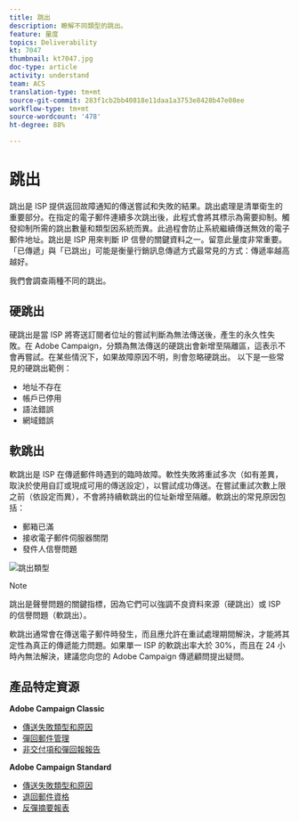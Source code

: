 ```yaml
---
title: 跳出
description: 瞭解不同類型的跳出。
feature: 量度
topics: Deliverability
kt: 7047
thumbnail: kt7047.jpg
doc-type: article
activity: understand
team: ACS
translation-type: tm+mt
source-git-commit: 283f1cb2bb40818e11daa1a3753e8428b47e08ee
workflow-type: tm+mt
source-wordcount: '478'
ht-degree: 88%

---
```



# 跳出

跳出是 ISP 提供返回故障通知的傳送嘗試和失敗的結果。跳出處理是清單衛生的重要部分。在指定的電子郵件連續多次跳出後，此程式會將其標示為需要抑制。觸發抑制所需的跳出數量和類型因系統而異。此過程會防止系統繼續傳送無效的電子郵件地址。跳出是 ISP 用來判斷 IP 信譽的關鍵資料之一。留意此量度非常重要。「已傳遞」與「已跳出」可能是衡量行銷訊息傳遞方式最常見的方式：傳遞率越高越好。

我們會調查兩種不同的跳出。

## 硬跳出

硬跳出是當 ISP 將寄送訂閱者位址的嘗試判斷為無法傳送後，產生的永久性失敗。在 Adobe Campaign，分類為無法傳送的硬跳出會新增至隔離區，這表示不會再嘗試。在某些情況下，如果故障原因不明，則會忽略硬跳出。
以下是一些常見的硬跳出範例：

* 地址不存在
* 帳戶已停用
* 語法錯誤
* 網域錯誤

## 軟跳出

軟跳出是 ISP 在傳遞郵件時遇到的臨時故障。軟性失敗將重試多次（如有差異，取決於使用自訂或現成可用的傳送設定），以嘗試成功傳送。在嘗試重試次數上限之前（依設定而異），不會將持續軟跳出的位址新增至隔離。軟跳出的常見原因包括：

* 郵箱已滿
* 接收電子郵件伺服器關閉
* 發件人信譽問題

![跳出類型](../assets/bounce-types.png)

>[!NOTE]
>
>跳出是聲譽問題的關鍵指標，因為它們可以強調不良資料來源（硬跳出）或 ISP 的信譽問題（軟跳出）。
>
>軟跳出通常會在傳送電子郵件時發生，而且應允許在重試處理期間解決，才能將其定性為真正的傳遞能力問題。如果單一 ISP 的軟跳出率大於 30%，而且在 24 小時內無法解決，建議您向您的 Adobe Campaign 傳遞顧問提出疑問。

## 產品特定資源

**Adobe Campaign Classic**

* [傳送失敗類型和原因](https://experienceleague.adobe.com/docs/campaign-classic/using/sending-messages/monitoring-deliveries/understanding-delivery-failures.html#delivery-failure-types-and-reasons)
* [彈回郵件管理](https://experienceleague.adobe.com/docs/campaign-classic/using/sending-messages/monitoring-deliveries/understanding-delivery-failures.html#bounce-mail-management)
* [非交付項和彈回報報告](https://experienceleague.adobe.com/docs/campaign-classic/using/reporting/reports-on-deliveries/global-reports.html#non-deliverables-and-bounces)

**Adobe Campaign Standard**

* [傳送失敗類型和原因](https://experienceleague.adobe.com/docs/campaign-standard/using/testing-and-sending/monitoring-messages/understanding-delivery-failures.html#delivery-failure-types-and-reasons)
* [退回郵件資格](https://experienceleague.adobe.com/docs/campaign-standard/using/testing-and-sending/monitoring-messages/understanding-delivery-failures.html#bounce-mail-qualification)
* [反彈摘要報表](https://experienceleague.adobe.com/docs/campaign-standard/using/reporting/list-of-reports/bounce-summary.html?lang=en#reporting)

